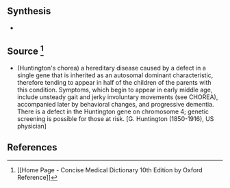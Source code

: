 ## Synthesis
- 
## Source [^1]
- (Huntington's chorea) a hereditary disease caused by a defect in a single gene that is inherited as an autosomal dominant characteristic, therefore tending to appear in half of the children of the parents with this condition. Symptoms, which begin to appear in early middle age, include unsteady gait and jerky involuntary movements (see CHOREA), accompanied later by behavioral changes, and progressive dementia. There is a defect in the Huntington gene on chromosome 4; genetic screening is possible for those at risk. \[G. Huntington (1850-1916), US physician]
## References

[^1]: [[Home Page - Concise Medical Dictionary 10th Edition by Oxford Reference]]